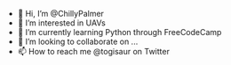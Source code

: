 - 👋 Hi, I’m @ChillyPalmer
- 👀 I’m interested in UAVs
- 🌱 I’m currently learning Python through FreeCodeCamp
- 💞️ I’m looking to collaborate on ...
- 📫 How to reach me @togisaur on Twitter

<!---
ChillyPalmer/ChillyPalmer is a ✨ special ✨ repository because its `README.md` (this file) appears on your GitHub profile.
You can click the Preview link to take a look at your changes.
--->
